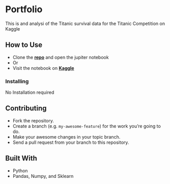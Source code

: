 # Portfolio

This is and analysi of the Titanic survival data for the Titanic Competition on Kaggle

## How to Use

- Clone the **[repo](https://github.com/jtvkw2/Titanic-Data-Competiton)** and open the jupiter notebook
- Or
- Visit the notebook on **[Kaggle](https://www.kaggle.com/jacobvoyles/titanic-survival-data)**

### Installing

No Installation required

## Contributing

- Fork the repository.
- Create a branch (e.g. `my-awesome-feature`) for the work you’re going to do.
- Make your awesome changes in your topic branch.
- Send a pull request from your branch to this repository.

## Built With

* Python
* Pandas, Numpy, and Sklearn
